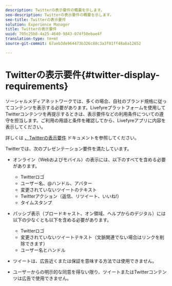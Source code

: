 ```yaml
---
description: Twitterの表示要件の概要を示します。
seo-description: Twitterの表示要件の概要を示します。
seo-title: Twitterの表示要件
solution: Experience Manager
title: Twitterの表示要件
uuid: 705c25b8-4a25-4640-9843-074f50ebae4f
translation-type: tm+mt
source-git-commit: 67aeb3de964473b326c88c3a3f81ff48a6a12652

---
```



# Twitterの表示要件{#twitter-display-requirements}

ソーシャルメディアネットワークでは、多くの場合、自社のブランド規格に従ってコンテンツを表示する必要があります。Livefyreプラットフォームを使用してTwitterコンテンツを再提示するときは、表示要件などの利用条件についての遵守を担当します。ご利用の用語と条件を確認してから、Livefyreアプリに内容を表示してください。

詳しくは [、Twitterの表示要件](https://about.twitter.com/company/display-requirements) ドキュメントを参照してください。

Twitterでは、次のプレゼンテーション要件を満たしています。

* オンライン（Webおよびモバイル）の表示には、以下のすべてを含める必要があります。

   * Twitterロゴ
   * ユーザー名、@ハンドル、アバター
   * 変更されていないツイートのテキスト
   * Twitterアクション（返信、リツイート、いいね!）
   * タイムスタンプ

* パッシブ表示（ブロードキャスト、オン領域、ヘルプからのデジタル）には以下の少なくとも以下を含める必要があります。

   * Twitterロゴ
   * 変更されていないツイートテキスト（文脈関連でない場合はリンクを削除できます）
   * ユーザー名とハンドル

* ツイートは、広告近くまたは保証を意味する方法では使用できません。
* ユーザーからの明示的な同意を得ない限り、ツイートまたはTwitterコンテンツは広告で使用できません。
